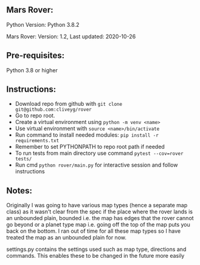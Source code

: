 Mars Rover:
----------

Python Version: Python 3.8.2

Mars Rover: Version: 1.2, Last updated: 2020-10-26

## Pre-requisites:

Python 3.8 or higher

## Instructions:

* Download repo from github with `git clone git@github.com:cliveyg/rover`
* Go to repo root.
* Create a virtual environment using `python -m venv <name>`
* Use virtual environment with `source <name>/bin/activate`
* Run command to install needed modules: `pip install -r requirements.txt`
* Remember to set PYTHONPATH to repo root path if needed
* To run tests from main directory use command `pytest --cov=rover tests/`
* Run cmd `python rover/main.py` for interactive session and follow instructions

## Notes:

Originally I was going to have various map types (hence a separate map class) as it 
wasn't clear from the spec if the place where the rover lands is an unbounded plain,
bounded i.e. the map has edges that the rover cannot go beyond or a planet type map 
i.e. going off the top of the map puts you back on the bottom. 
I ran out of time for all these map types so I have treated the map as an unbounded
plain for now.  

settings.py contains the settings used such as map type, directions and commands.
This enables these to be changed in the future more easily


